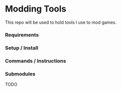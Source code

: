 # Modding Tools

This repo will be used to hold tools I use to mod games.

### Requirements

### Setup / Install

### Commands / Instructions

### Submodules

TODO
